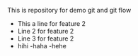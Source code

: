 This is repository for demo git and git flow
- This a line for feature 2
- Line 2 for feature 2
- Line 3 for feature 2
- hihi
    -haha
    -hehe

